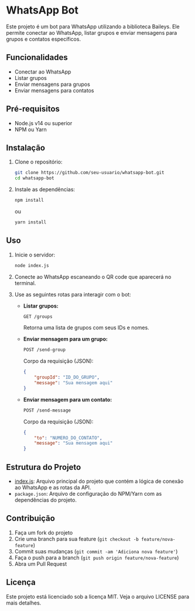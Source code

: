 # WhatsApp Bot

Este projeto é um bot para WhatsApp utilizando a biblioteca Baileys. Ele permite conectar ao WhatsApp, listar grupos e enviar mensagens para grupos e contatos específicos.

## Funcionalidades

- Conectar ao WhatsApp
- Listar grupos
- Enviar mensagens para grupos
- Enviar mensagens para contatos

## Pré-requisitos

- Node.js v14 ou superior
- NPM ou Yarn

## Instalação

1. Clone o repositório:

    ```bash
    git clone https://github.com/seu-usuario/whatsapp-bot.git
    cd whatsapp-bot
    ```

2. Instale as dependências:

    ```bash
    npm install
    ```

    ou

    ```bash
    yarn install
    ```

## Uso

1. Inicie o servidor:

    ```bash
    node index.js
    ```

2. Conecte ao WhatsApp escaneando o QR code que aparecerá no terminal.

3. Use as seguintes rotas para interagir com o bot:

    - **Listar grupos:**

        ```bash
        GET /groups
        ```

        Retorna uma lista de grupos com seus IDs e nomes.

    - **Enviar mensagem para um grupo:**

        ```bash
        POST /send-group
        ```

        Corpo da requisição (JSON):

        ```json
        {
            "groupId": "ID_DO_GRUPO",
            "message": "Sua mensagem aqui"
        }
        ```

    - **Enviar mensagem para um contato:**

        ```bash
        POST /send-message
        ```

        Corpo da requisição (JSON):

        ```json
        {
            "to": "NUMERO_DO_CONTATO",
            "message": "Sua mensagem aqui"
        }
        ```

## Estrutura do Projeto

- [index.js](http://_vscodecontentref_/0): Arquivo principal do projeto que contém a lógica de conexão ao WhatsApp e as rotas da API.
- `package.json`: Arquivo de configuração do NPM/Yarn com as dependências do projeto.

## Contribuição

1. Faça um fork do projeto
2. Crie uma branch para sua feature (`git checkout -b feature/nova-feature`)
3. Commit suas mudanças (`git commit -am 'Adiciona nova feature'`)
4. Faça o push para a branch (`git push origin feature/nova-feature`)
5. Abra um Pull Request

## Licença

Este projeto está licenciado sob a licença MIT. Veja o arquivo LICENSE para mais detalhes.